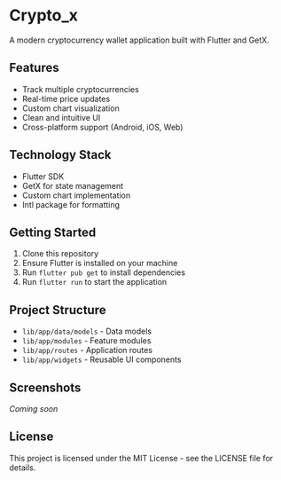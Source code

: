 # Crypto_x

A modern cryptocurrency wallet application built with Flutter and GetX.

## Features

- Track multiple cryptocurrencies
- Real-time price updates
- Custom chart visualization
- Clean and intuitive UI
- Cross-platform support (Android, iOS, Web)

## Technology Stack

- Flutter SDK
- GetX for state management
- Custom chart implementation
- Intl package for formatting

## Getting Started

1. Clone this repository
2. Ensure Flutter is installed on your machine
3. Run `flutter pub get` to install dependencies
4. Run `flutter run` to start the application

## Project Structure

- `lib/app/data/models` - Data models
- `lib/app/modules` - Feature modules
- `lib/app/routes` - Application routes
- `lib/app/widgets` - Reusable UI components

## Screenshots

*Coming soon*

## License

This project is licensed under the MIT License - see the LICENSE file for details.
